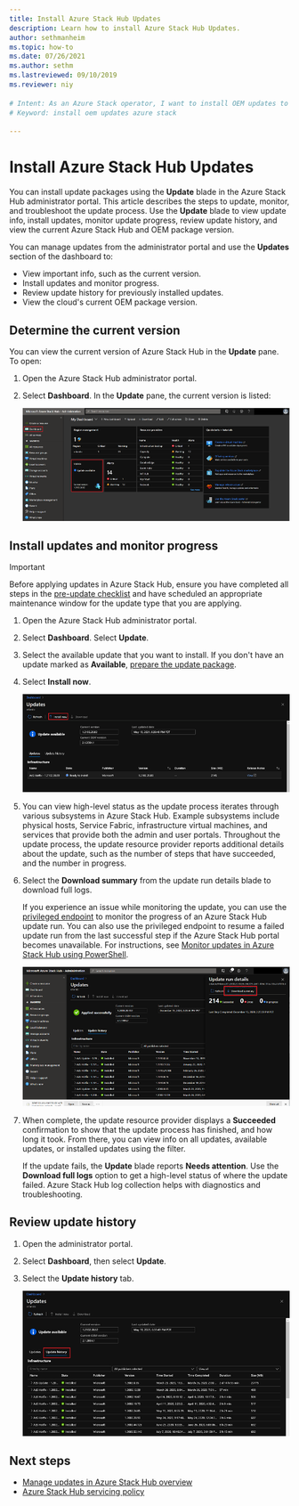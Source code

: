 ```yaml
---
title: Install Azure Stack Hub Updates 
description: Learn how to install Azure Stack Hub Updates.
author: sethmanheim
ms.topic: how-to
ms.date: 07/26/2021
ms.author: sethm
ms.lastreviewed: 09/10/2019
ms.reviewer: niy

# Intent: As an Azure Stack operator, I want to install OEM updates to keep my system up to date.
# Keyword: install oem updates azure stack

---
```



# Install Azure Stack Hub Updates

You can install update packages using the **Update** blade in the Azure Stack Hub administrator portal. This article describes the steps to update, monitor, and troubleshoot the update process. Use the **Update** blade to view update info, install updates, monitor update progress, review update history, and view the current Azure Stack Hub and OEM package version.

You can manage updates from the administrator portal and use the **Updates** section of the dashboard to:

- View important info, such as the current version.
- Install updates and monitor progress.
- Review update history for previously installed updates.
- View the cloud's current OEM package version.

## Determine the current version

You can view the current version of Azure Stack Hub in the **Update** pane. To open:

1. Open the Azure Stack Hub administrator portal.

2. Select **Dashboard**. In the **Update** pane, the current version is listed:

    [![Update tile on default dashboard](./media/azure-stack-apply-updates/dashboard.png)](./media/azure-stack-apply-updates/dashboard-expanded.png#lightbox)

## Install updates and monitor progress

> [!IMPORTANT]
> Before applying updates in Azure Stack Hub, ensure you have completed all steps in the [pre-update checklist](release-notes-checklist.md) and have scheduled an appropriate maintenance window for the update type that you are applying.

1. Open the Azure Stack Hub administrator portal.

2. Select **Dashboard**. Select **Update**.

3. Select the available update that you want to install. If you don't have an update marked as **Available**, [prepare the update package](azure-stack-update-prepare-package.md).

4. Select **Install now**.

    [![Screenshot that shows how to start an update in Azure Stack Hub.](./media/azure-stack-apply-updates/updates-2.png)](./media/azure-stack-apply-updates/updates-2-expanded.png#lightbox)

5. You can view high-level status as the update process iterates through various subsystems in Azure Stack Hub. Example subsystems include physical hosts, Service Fabric, infrastructure virtual machines, and services that provide both the admin and user portals. Throughout the update process, the update resource provider reports additional details about the update, such as the number of steps that have succeeded, and the number in progress.

6. Select the **Download summary** from the update run details blade to download full logs.

    If you experience an issue while monitoring the update, you can use the [privileged endpoint](./azure-stack-privileged-endpoint.md) to monitor the progress of an Azure Stack Hub update run. You can also use the privileged endpoint to resume a failed update run from the last successful step if the Azure Stack Hub portal becomes unavailable. For instructions, see [Monitor updates in Azure Stack Hub using PowerShell](azure-stack-update-monitor.md).

    ![Azure Stack Hub update run details](./media/azure-stack-apply-updates/image3.png)

7. When complete, the update resource provider displays a **Succeeded** confirmation to show that the update process has finished, and how long it took. From there, you can view info on all updates, available updates, or installed updates using the filter.

   If the update fails, the **Update** blade reports **Needs attention**. Use the **Download full logs** option to get a high-level status of where the update failed. Azure Stack Hub log collection helps with diagnostics and troubleshooting.

## Review update history

1. Open the administrator portal.

2. Select **Dashboard**, then select **Update**.

3. Select the **Update history** tab.

    [![Azure Stack Hub update history](./media/azure-stack-apply-updates/updates-3.png)](./media/azure-stack-apply-updates/updates-3-expanded.png#lightbox)

## Next steps

- [Manage updates in Azure Stack Hub overview](./azure-stack-updates.md)  
- [Azure Stack Hub servicing policy](./azure-stack-servicing-policy.md)  
